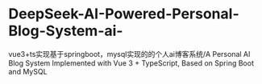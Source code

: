 # DeepSeek-AI-Powered-Personal-Blog-System-ai-
vue3+ts实现基于springboot，mysql实现的的个人ai博客系统/A Personal AI Blog System Implemented with Vue 3 + TypeScript, Based on Spring Boot and MySQL
